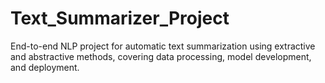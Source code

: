 # Text_Summarizer_Project
End-to-end NLP project for automatic text summarization using extractive and abstractive methods, covering data processing, model development, and deployment.
